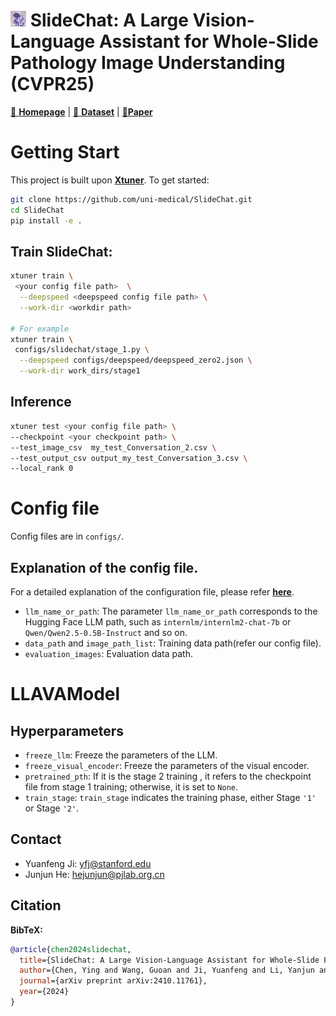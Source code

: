 # <img src="./img/icon.jpg" width="25" height="25"> SlideChat: A Large Vision-Language Assistant for Whole-Slide Pathology Image Understanding (CVPR25)

[🍎 **Homepage**](https://uni-medical.github.io/SlideChat.github.io/) | [🤗 **Dataset**](https://huggingface.co/datasets/General-Medical-AI/SlideBench) | [📖**Paper**](https://arxiv.org/pdf/2410.11761v1) 

# Getting Start


This project is built upon [**Xtuner**](https://github.com/InternLM/xtuner). To get started:

```bash
git clone https://github.com/uni-medical/SlideChat.git
cd SlideChat
pip install -e .
```

## Train SlideChat:
```bash
xtuner train \
 <your config file path>  \
  --deepspeed <deepspeed config file path> \
  --work-dir <workdir path>

# For example
xtuner train \
 configs/slidechat/stage_1.py \
  --deepspeed configs/deepspeed/deepspeed_zero2.json \
  --work-dir work_dirs/stage1
```


## Inference

```bash
xtuner test <your config file path> \
--checkpoint <your checkpoint path> \
--test_image_csv  my_test_Conversation_2.csv \
--test_output_csv output_my_test_Conversation_3.csv \
--local_rank 0
```

# Config file
Config files are in `configs/`.
## Explanation of the config file.
For a detailed explanation of the configuration file, please refer [**here**](https://xtuner.readthedocs.io/zh-cn/latest/training/modify_settings.html).

- `llm_name_or_path`: The parameter `llm_name_or_path` corresponds to the Hugging Face LLM path, such as `internlm/internlm2-chat-7b` or `Qwen/Qwen2.5-0.5B-Instruct` and so on.
- `data_path` and `image_path_list`: Training data path(refer our config file).
- `evaluation_images`: Evaluation data path.

# LLAVAModel
## Hyperparameters
- `freeze_llm`: Freeze the parameters of the LLM.
- `freeze_visual_encoder`: Freeze the parameters of the visual encoder.
- `pretrained_pth`: If it is the stage 2 training , it refers to the checkpoint file from stage 1 training; otherwise, it is set to `None`.
- `train_stage`: `train_stage` indicates the training phase, either Stage `'1'` or Stage `'2'`.

## Contact

- Yuanfeng Ji: yfj@stanford.edu
- Junjun He: hejunjun@pjlab.org.cn

## Citation

**BibTeX:**

```bibtex
@article{chen2024slidechat,
  title={SlideChat: A Large Vision-Language Assistant for Whole-Slide Pathology Image Understanding},
  author={Chen, Ying and Wang, Guoan and Ji, Yuanfeng and Li, Yanjun and Ye, Jin and Li, Tianbin and Zhang, Bin and Pei, Nana and Yu, Rongshan and Qiao, Yu and others},
  journal={arXiv preprint arXiv:2410.11761},
  year={2024}
}
```
